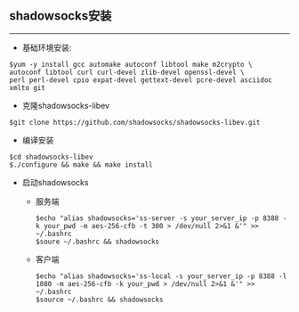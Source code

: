 ## shadowsocks安装
---
+ 基础环境安装:

```
$yum -y install gcc automake autoconf libtool make m2crypto \
autoconf libtool curl curl-devel zlib-devel openssl-devel \
perl perl-devel cpio expat-devel gettext-devel pcre-devel asciidoc xmlto git
```
+ 克隆shadowsocks-libev

```
$git clone https://github.com/shadowsocks/shadowsocks-libev.git
```
+ 编译安装

```
$cd shadowsocks-libev
$./configure && make && make install
```

+ 启动shadowsocks
	
	+ 服务端

		```
		$echo "alias shadowsocks='ss-server -s your_server_ip -p 8388 -k your_pwd -m aes-256-cfb -t 300 > /dev/null 2>&1 &'" >> ~/.bashrc
		$soure ~/.bashrc && shadowsocks
		```
	+ 客户端
	
		```
		$echo "alias shadowsocks='ss-local -s your_server_ip -p 8388 -l 1080 -m aes-256-cfb -k your_pwd > /dev/null 2>&1 &'" >> ~/.bashrc
		$source ~/.bashrc && shadowsocks
		```
